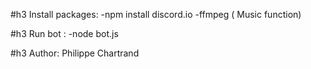 #h3 Install packages: 
-npm install discord.io 
-ffmpeg ( Music function)

				  
#h3 Run bot :
 -node bot.js



#h3 Author: 
Philippe Chartrand
